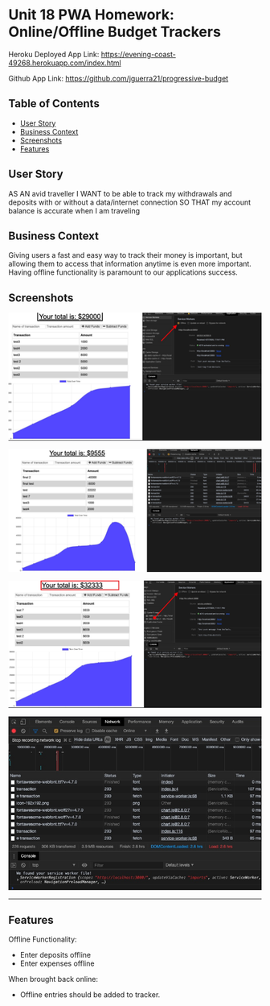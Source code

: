 # Unit 18 PWA Homework: Online/Offline Budget Trackers

Heroku Deployed App Link: https://evening-coast-49268.herokuapp.com/index.html

Github App Link: https://github.com/jguerra21/progressive-budget


## Table of Contents
* [User Story](#user-story)   
* [Business Context](#business-contect)  
* [Screenshots](#screenshots)  
* [Features](#features) 


## User Story
AS AN avid traveller
I WANT to be able to track my withdrawals and deposits with or without a data/internet connection
SO THAT my account balance is accurate when I am traveling

## Business Context
Giving users a fast and easy way to track their money is important, but allowing them to access that information anytime is even more important. Having offline functionality is paramount to our applications success.


## Screenshots

![](/images/screenshot1.jpeg)

![](/images/screenshot2.jpeg)

![](/images/screenshot4.jpeg)

![](/images/screenshot3.jpeg)



- - -

## Features
Offline Functionality:

  * Enter deposits offline
  * Enter expenses offline

When brought back online:
  * Offline entries should be added to tracker.
